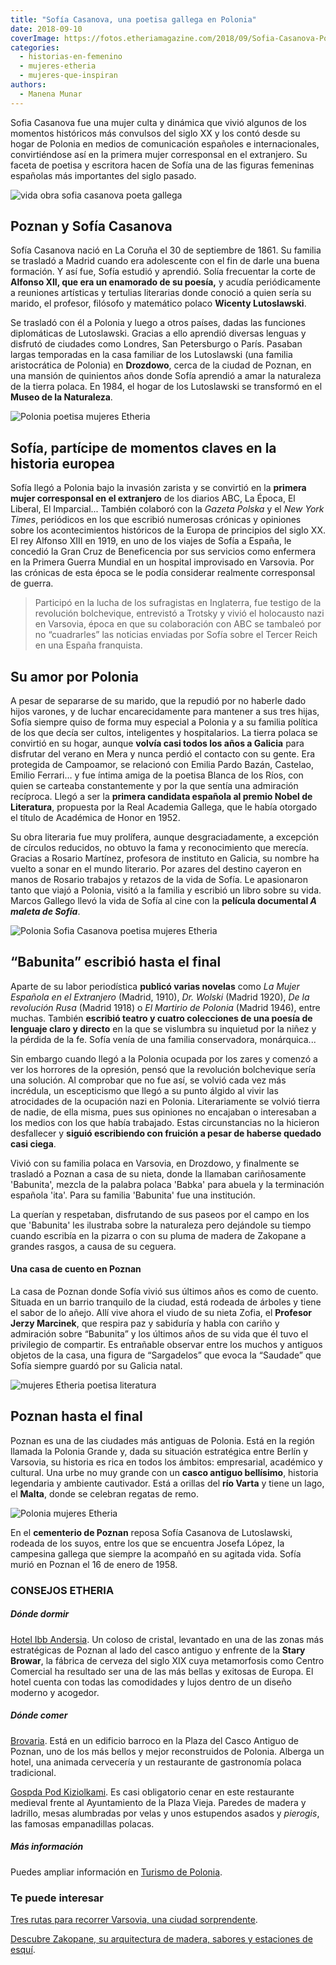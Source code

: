 ```yaml
---
title: "Sofía Casanova, una poetisa gallega en Polonia"
date: 2018-09-10
coverImage: https://fotos.etheriamagazine.com/2018/09/Sofia-Casanova-Poznan.jpg
categories: 
  - historias-en-femenino
  - mujeres-etheria
  - mujeres-que-inspiran
authors: 
  - Manena Munar
---
```


Sofia Casanova fue una mujer culta y dinámica que vivió algunos de los momentos históricos más convulsos del siglo XX y los contó desde su hogar de Polonia en medios de comunicación españoles e internacionales, convirtiéndose así en la primera mujer corresponsal en el extranjero. Su faceta de poetisa y escritora hacen de Sofía una de las figuras femeninas españolas más importantes del siglo pasado.

![vida obra sofia casanova poeta gallega](https://fotos.etheriamagazine.com/2018/09/Sofia-Casanova-Etheria-magazine2.jpg)

## Poznan y Sofía Casanova

Sofía Casanova nació en La Coruña el 30 de septiembre de 1861. Su familia se trasladó a 
Madrid cuando era adolescente con el fin de darle una buena formación. Y así fue, Sofía 
estudió y aprendió. Solía frecuentar la corte de **Alfonso XII, que era un enamorado de 
su poesía,** y acudía periódicamente a reuniones artísticas y tertulias literarias donde 
conoció a quien sería su marido, el profesor, filósofo y matemático polaco **Wicenty 
Lutoslawski**. 

Se trasladó con él a Polonia y luego a otros países, dadas las funciones diplomáticas de 
Lutoslawski. Gracias a ello aprendió diversas lenguas y disfrutó de ciudades como 
Londres, San Petersburgo o París. Pasaban largas temporadas en la casa familiar de los 
Lutoslawski (una familia aristocrática de Polonia) en **Drozdowo**, cerca de la ciudad 
de Poznan, en una mansión de quinientos años donde Sofía aprendió a amar la naturaleza 
de la tierra polaca. En 1984, el hogar de los Lutoslawski se transformó en el **Museo de 
la Naturaleza**. 

![Polonia poetisa mujeres Etheria](https://fotos.etheriamagazine.com/2018/09/Sofia-Casanova-Poznan.jpg "Panorámica de Poznan.")

## Sofía, partícipe de momentos claves en la historia europea

Sofía llegó a Polonia bajo la invasión zarista y se convirtió en la **primera mujer 
corresponsal en el extranjero** de los diarios ABC, La Época, El Liberal, El 
Imparcial... También colaboró con la _Gazeta Polska_ y el _New York Times_, periódicos 
en los que escribió numerosas crónicas y opiniones sobre los acontecimientos históricos 
de la Europa de principios del siglo XX. El rey Alfonso XIII en 1919, en uno de los 
viajes de Sofía a España, le concedió la Gran Cruz de Beneficencia por sus servicios 
como enfermera en la Primera Guerra Mundial en un hospital improvisado en Varsovia. Por 
las crónicas de esta época se le podía considerar realmente corresponsal de guerra. 

> Participó en la lucha de los sufragistas en Inglaterra, fue testigo de la revolución 
> bolchevique, entrevistó a Trotsky y vivió el holocausto nazi en Varsovia, época en que 
> su colaboración con ABC se tambaleó por no “cuadrarles” las noticias enviadas por Sofía 
> sobre el Tercer Reich en una España franquista. 

## Su amor por Polonia

A pesar de separarse de su marido, que la repudió por no haberle dado hijos varones, y 
de luchar encarecidamente para mantener a sus tres hijas, Sofía siempre quiso de forma 
muy especial a Polonia y a su familia política de los que decía ser cultos, inteligentes 
y hospitalarios. La tierra polaca se convirtió en su hogar, aunque **volvía casi todos 
los años a Galicia** para disfrutar del verano en Mera y nunca perdió el contacto con su 
gente. Era protegida de Campoamor, se relacionó con Emilia Pardo Bazán, Castelao, Emilio 
Ferrari… y fue íntima amiga de la poetisa Blanca de los Ríos, con quien se carteaba 
constantemente y por la que sentía una admiración recíproca. Llegó a ser la **primera 
candidata española al premio Nobel de Literatura**, propuesta por la Real Academia 
Gallega, que le había otorgado el título de Académica de Honor en 1952. 

Su obra literaria fue muy prolífera, aunque desgraciadamente, a excepción de círculos 
reducidos, no obtuvo la fama y reconocimiento que merecía. Gracias a Rosario Martínez, 
profesora de instituto en Galicia, su nombre ha vuelto a sonar en el mundo literario. 
Por azares del destino cayeron en manos de Rosario trabajos y retazos de la vida de 
Sofía. Le apasionaron tanto que viajó a Polonia, visitó a la familia y escribió un libro 
sobre su vida. Marcos Gallego llevó la vida de Sofía al cine con la **película 
documental _A maleta de Sofía_**. 

![Polonia Sofia Casanova poetisa mujeres Etheria](https://fotos.etheriamagazine.com/2018/09/casas-Poznan.jpg "Casas barrocas del casco antiguo de Poznan.")

## “Babunita” escribió hasta el final

Aparte de su labor periodística **publicó varias novelas** como _La Mujer Española en el 
Extranjero_ (Madrid, 1910), _Dr. Wolski_ (Madrid 1920), _De la revolución Rusa_ (Madrid 
1918) o _El Martirio de Polonia_ (Madrid 1946), entre muchas. También **escribió teatro 
y cuatro colecciones de una poesía de lenguaje claro y directo** en la que se vislumbra 
su inquietud por la niñez y la pérdida de la fe. Sofía venía de una familia 
conservadora, monárquica... 

Sin embargo cuando llegó a la Polonia ocupada por los zares y comenzó a ver los horrores 
de la opresión, pensó que la revolución bolchevique sería una solución. Al comprobar que 
no fue así, se volvió cada vez más incrédula, un escepticismo que llegó a su punto 
álgido al vivir las atrocidades de la ocupación nazi en Polonia. Literariamente se 
volvió tierra de nadie, de ella misma, pues sus opiniones no encajaban o interesaban a 
los medios con los que había trabajado. Estas circunstancias no la hicieron desfallecer 
y **siguió escribiendo con fruición a pesar de haberse quedado casi ciega**. 

Vivió con su familia polaca en Varsovia, en Drozdowo, y finalmente se trasladó a Poznan 
a casa de su nieta, donde la llamaban cariñosamente 'Babunita', mezcla de la palabra 
polaca 'Babka' para abuela y la terminación española 'ita'. Para su familia 'Babunita' 
fue una institución. 

La querían y respetaban, disfrutando de sus paseos por el campo en los que 'Babunita' 
les ilustraba sobre la naturaleza pero dejándole su tiempo cuando escribía en la pizarra 
o con su pluma de madera de Zakopane a grandes rasgos, a causa de su ceguera. 

#### Una casa de cuento en Poznan

La casa de Poznan donde Sofía vivió sus últimos años es como de cuento. Situada en un 
barrio tranquilo de la ciudad, está rodeada de árboles y tiene el sabor de lo añejo. 
Allí vive ahora el viudo de su nieta Zofia, el **Profesor Jerzy Marcinek**, que respira 
paz y sabiduría y habla con cariño y admiración sobre “Babunita” y los últimos años de 
su vida que él tuvo el privilegio de compartir. Es entrañable observar entre los muchos 
y antiguos objetos de la casa, una figura de “Sargadelos” que evoca la “Saudade” que 
Sofía siempre guardó por su Galicia natal. 

![mujeres Etheria poetisa literatura](https://fotos.etheriamagazine.com/2018/09/casa-Sofia-Casanova-Poznan.jpg "Casa de Sofía Casanova en Poznan.")

## Poznan hasta el final

Poznan es una de las ciudades más antiguas de Polonia. Está en la región llamada la 
Polonia Grande y, dada su situación estratégica entre Berlín y Varsovia, su historia es 
rica en todos los ámbitos: empresarial, académico y cultural. Una urbe no muy grande con 
un **casco antiguo bellísimo**, historia legendaria y ambiente cautivador. Está a 
orillas del **río Varta** y tiene un lago, el **Malta**, donde se celebran regatas de 
remo. 

![Polonia mujeres Etheria](https://fotos.etheriamagazine.com/2018/09/Poznan-vista-Ayuntamiento.jpg "Vista de Poznan desde la torre del Ayuntamiento.")

En el **cementerio de Poznan** reposa Sofía Casanova de Lutoslawski, rodeada de los 
suyos, entre los que se encuentra Josefa López, la campesina gallega que siempre la 
acompañó en su agitada vida. Sofía murió en Poznan el 16 de enero de 1958. 

### CONSEJOS ETHERIA

##### Dónde dormir

[Hotel Ibb Andersia](http://www.andersiahotel.pl). Un coloso de cristal, levantado en 
una de las zonas más estratégicas de Poznan al lado del casco antiguo y enfrente de la 
**Stary Browar**, la fábrica de cerveza del siglo XIX cuya metamorfosis como Centro 
Comercial ha resultado ser una de las más bellas y exitosas de Europa. El hotel cuenta 
con todas las comodidades y lujos dentro de un diseño moderno y acogedor. 

##### Dónde comer

[Brovaria](http://www.brovaria.pl). Está en un edificio barroco en la Plaza del Casco 
Antiguo de Poznan, uno de los más bellos y mejor reconstruidos de Polonia. Alberga un 
hotel, una animada cervecería y un restaurante de gastronomía polaca tradicional. 

[Gospda Pod Kiziolkami](http://www.pod-koziolkiem.pl/). Es casi obligatorio cenar en 
este restaurante medieval frente al Ayuntamiento de la Plaza Vieja. Paredes de madera y 
ladrillo, mesas alumbradas por velas y unos estupendos asados y _pierogis_, las famosas 
empanadillas polacas. 

##### Más información

Puedes ampliar información en [Turismo de Polonia](https://www.polonia.travel/es). 

### Te puede interesar

[Tres rutas para recorrer Varsovia, una ciudad 
sorprendente](https://etheriamagazine.com/2021/03/05/que-ver-en-varsovia-en-tres-rutas-originales/). 

[Descubre Zakopane, su arquitectura de madera, sabores y estaciones de 
esquí](https://etheriamagazine.com/2021/01/27/que-ver-en-zakopane-viaje-original-polonia/).
